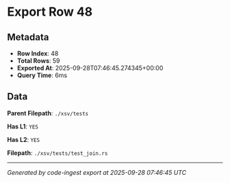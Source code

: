 # Export Row 48

## Metadata

- **Row Index**: 48
- **Total Rows**: 59
- **Exported At**: 2025-09-28T07:46:45.274345+00:00
- **Query Time**: 6ms

## Data

**Parent Filepath**: `./xsv/tests`

**Has L1**: `YES`

**Has L2**: `YES`

**Filepath**: `./xsv/tests/test_join.rs`

---

*Generated by code-ingest export at 2025-09-28 07:46:45 UTC*
